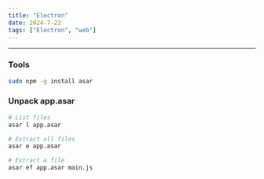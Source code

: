 ```yaml
---
title: "Electron"
date: 2024-7-22
tags: ["Electron", "web"]
---
```


---
### Tools

```bash
sudo npm -g install asar
```

### Unpack app.asar

```bash
# List files
asar l app.asar
```

```bash
# Extract all files
asar e app.asar
```

```bash
# Extract a file
asar ef app.asar main.js
```

<br>